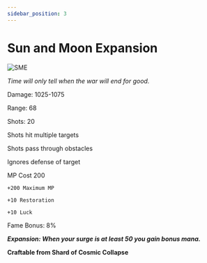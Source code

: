```yaml
---
sidebar_position: 3
---
```


# Sun and Moon Expansion

![SME](https://vwiki.valorserver.com/api/item/picture/sun%20and%20moon%20expansion)

<i>Time will only tell when the war will end for good.</i>

Damage: 1025-1075

Range: 68

Shots: 20

Shots hit multiple targets

Shots pass through obstacles

Ignores defense of target

MP Cost 200

    +200 Maximum MP
    
    +10 Restoration
    
    +10 Luck

Fame Bonus: 8%

***Expansion: When your surge is at least 50 you gain bonus mana.***

**Craftable from Shard of Cosmic Collapse**
